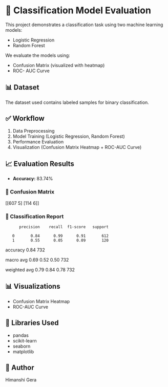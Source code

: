 # 🧠 Classification Model Evaluation

This project demonstrates a classification task using two machine learning models:
- Logistic Regression
- Random Forest

We evaluate the models using:
- Confusion Matrix (visualized with heatmap)
- ROC- AUC Curve

## 📊 Dataset
The dataset used contains labeled samples for binary classification.

## ✅ Workflow
1. Data Preprocessing
2. Model Training (Logistic Regression, Random Forest)
3. Performance Evaluation
4. Visualization (Confusion Matrix Heatmap + ROC-AUC Curve)

## 📈 Evaluation Results

- **Accuracy:** 83.74%

### 🔹 Confusion Matrix

[[607 5]
[114 6]]


### 🔹 Classification Report

          precision    recall  f1-score   support

       0       0.84      0.99      0.91       612
       1       0.55      0.05      0.09       120

accuracy                           0.84       732

macro avg      0.69      0.52      0.50       732

weighted avg   0.79      0.84      0.78       732


## 📊 Visualizations
- Confusion Matrix Heatmap
- ROC-AUC Curve

## 🔧 Libraries Used
- pandas
- scikit-learn
- seaborn
- matplotlib

## 🔗 Author
Himanshi Gera
